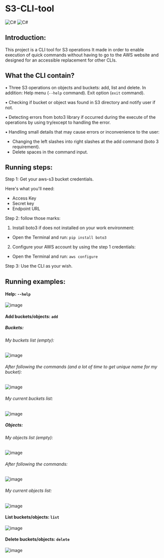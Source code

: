 # S3-CLI-tool
<img alt="C#" src="https://img.shields.io/badge/Python-3776AB?style=for-the-badge&logo=python&logoColor=white"> <img alt="C#" src="https://img.shields.io/badge/Amazon_AWS-FF9900?style=for-the-badge&logo=amazonaws&logoColor=white">

## Introduction:
This project is a CLI tool for S3 operations 
It made in order to enable execution of quick commands without having to go to the AWS website and designed for an accessible replacement for other CLIs.

## What the CLI contain?
•	Three S3 operations on objects and buckets: add, list and delete.
  In addition: Help menu (`--help` command). Exit option (`exit` command).
     
•	Checking if bucket or object was found in S3 directory and notify user if not.

•	Detecting errors from boto3 library if occurred during the execute of the operations by using try/except to handling the error.

•	Handling small details that may cause errors or inconvenience to the user:
-	Changing the left slashes into right slashes at the add command (boto 3 requirement).
-	Delete spaces in the command input.

## Running steps:
Step 1: Get your aws-s3 bucket credentials.

Here's what you'll need:
-	Access Key
-	Secret key
-	Endpoint URL

Step 2: follow those marks:

1) Install boto3 if does not installed on your work environment:
  * Open the Terminal and run:  `pip install boto3`

2) Configure your AWS account by using the step 1 credentials:
  * Open the Terminal and run: `aws configure`

Step 3:  Use the CLI as your wish.

## Running examples:
#### Help: `--help`
![image](https://user-images.githubusercontent.com/82831070/174570726-ce103bf3-abf5-435c-a402-db2e9aad65ec.png)

#### Add buckets/objects: `add`
##### Buckets:
###### My buckets list (empty):
![image](https://user-images.githubusercontent.com/82831070/174571282-30e78921-95b7-480e-8053-688fb559f780.png)
###### After following the commands (and a lot of time to get unique name for my bucket):
![image](https://user-images.githubusercontent.com/82831070/174573392-6a169e19-71d9-4919-8be7-b64f94865100.png)
###### My current buckets list:
![image](https://user-images.githubusercontent.com/82831070/174573582-ce9ac6c5-a814-44cb-b05b-0a4c1dc8a029.png)
##### Objects:
###### My objects list (empty):
![image](https://user-images.githubusercontent.com/82831070/174574074-df843b70-85ba-4b93-8a8c-3e1c140405ac.png)
###### After following the commands:
![image](https://user-images.githubusercontent.com/82831070/174574801-b94da18e-6378-4fa0-acc3-6b8aa0d200ab.png)
###### My current objects list:
![image](https://user-images.githubusercontent.com/82831070/174574881-9a8836ad-86b1-4f05-8c59-a1331a44b6d5.png)

#### List buckets/objects: `list`
![image](https://user-images.githubusercontent.com/82831070/174579210-21f665e1-4afc-4984-9ef1-3c308f559168.png)

#### Delete buckets/objects: `delete`
![image](https://user-images.githubusercontent.com/82831070/174579686-92ead5c5-9aba-42ca-9315-9ee4c5e9f49b.png)



